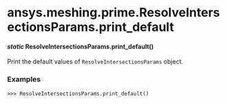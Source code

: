 # ansys.meshing.prime.ResolveIntersectionsParams.print_default



#### *static* ResolveIntersectionsParams.print_default()

Print the default values of `ResolveIntersectionsParams` object.

### Examples

```pycon
>>> ResolveIntersectionsParams.print_default()
```

<!-- !! processed by numpydoc !! -->
